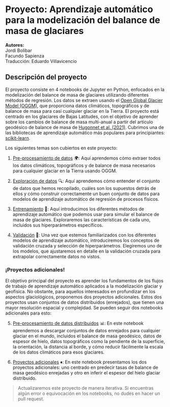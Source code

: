 # Proyecto: Aprendizaje automático para la modelización del balance de masa de glaciares

**Autores:** <br />
Jordi Bolibar <br />
Facundo Sapienza  
Traducción: Eduardo Villavicencio

## Descripción del proyecto

El proyecto consiste en 4 notebooks de Jupyter en Python, enfocados en la modelización del balance de masa de glaciares utilizando diferentes métodos de regresión. Los datos se extraen usando el [Open Global Glacier Model (OGGM)](https://github.com/OGGM/oggm), que proporciona datos climáticos, topográficos y de balance de masa para casi cualquier glaciar en la Tierra. El proyecto está centrado en los glaciares de Bajas Latitudes, con el objetivo de aprender sobre los cambios de balance de masa multi-anual a partir del artículo geodésico de balance de masa de [Hugonnet et al. (2021)](https://www.nature.com/articles/s41586-021-03436-z). Cubrimos una de las bibliotecas de aprendizaje automático más populares para principiantes: [scikit-learn](https://scikit-learn.org/stable/).

Los siguientes temas son cubiertos en este proyecto:

1. [Pre-procesamiento de datos](https://github.com/cryohydromettools/Proyecto_MB_Regresion/blob/main/1_Preprocessing.ipynb) :earth_africa:: Aquí aprendemos cómo extraer todos los datos climáticos, topográficos y de balance de masa necesarios para cualquier glaciar en la Tierra usando OGGM.

2. [Exploración de datos](https://github.com/cryohydromettools/Proyecto_MB_Regresion/blob/main/2_Data_exploration.ipynb) :mag:: Aquí aprendemos cómo entender el conjunto de datos que hemos recopilado, cuáles son los supuestos detrás de ellos y cómo construir correctamente un buen conjunto de datos para modelos de aprendizaje automático de regresión de procesos físicos.

3. [Entrenamiento](https://github.com/cryohydromettools/Proyecto_MB_Regresion/blob/main/3_Training.ipynb) :rocket:: Aquí introducimos los diferentes métodos de aprendizaje automático que podemos usar para simular el balance de masa de glaciares. Exploraremos las características de cada uno, incluidos sus hiperparámetros específicos.

4. [Validación](https://github.com/cryohydromettools/Proyecto_MB_Regresion/blob/main/4_Validation.ipynb) :dart:: Una vez que estemos familiarizados con los diferentes modelos de aprendizaje automático, introduciremos los conceptos de validación cruzada y selección de hiperparámetros. Elegiremos uno de los modelos, que ajustaremos en detalle en la validación cruzada para extrapolar correctamente datos no vistos.

### ¡Proyectos adicionales!

El objetivo principal del proyecto es aprender los fundamentos de los flujos de trabajo de aprendizaje automático aplicados a la modelización glaciar y geofísica. No obstante, para aquellos interesados en profundizar en los aspectos glaciológicos, proponemos dos proyectos adicionales. Estos dos proyectos usan conjuntos de datos distribuidos (enrejados), que tienen una mayor resolución espacial y complejidad. Se pueden seguir dos notebooks adicionales para esto:

5. [Pre-procesamiento de datos distribuidos](https://github.com/cryohydromettools/Proyecto_MB_Regresion/blob/main/5_Distributed_preprocessing.ipynb) :bar_chart:: En este notebook aprendemos a descargar conjuntos de datos enrejados para cualquier glaciar en el mundo, incluidos el balance de masa geodésico, datos de espesor de hielo, datos topográficos como la pendiente de la superficie, la orientación, la distancia al borde, y cómo reducir fácilmente la escala de los datos climáticos para esos glaciares.

6. [Proyectos adicionales](https://github.com/cryohydromettools/Proyecto_MB_Regresion/blob/main/6_Bonus_Projects.ipynb) :diamonds:: En este notebook presentamos los dos proyectos adicionales: uno centrado en predecir tasas de balance de masa geodésico enrejadas y otro en inferir el espesor del hielo glaciar distribuido.

> Actualizaremos este proyecto de manera iterativa. Si encuentras algún error o equivocación en los notebooks, no dudes en hacer un pull request.
